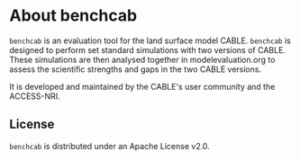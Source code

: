 # About benchcab

`benchcab` is an evaluation tool for the land surface model CABLE. `benchcab` is designed to perform set standard simulations with two versions of CABLE. These simulations are then analysed together in modelevaluation.org to assess the scientific strengths and gaps in the two CABLE versions.

It is developed and maintained by the CABLE's user community and the ACCESS-NRI.

## License

`benchcab` is distributed under an Apache License v2.0.
